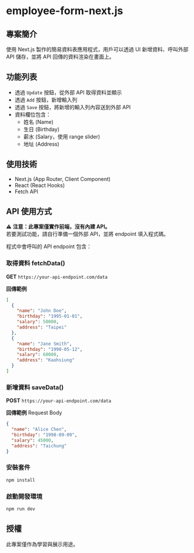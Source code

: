 # employee-form-next.js

## 專案簡介

使用 Next.js 製作的簡易資料表應用程式，用戶可以透過 UI 新增資料、呼叫外部 API 儲存，並將 API 回傳的資料渲染在畫面上。

## 功能列表
- 透過 `Update` 按鈕，從外部 API 取得資料並顯示
- 透過 `Add` 按鈕，新增輸入列
- 透過 `Save` 按鈕，將新增的輸入列內容送到外部 API
- 資料欄位包含：
  - 姓名 (Name)
  - 生日 (Birthday)
  - 薪水 (Salary，使用 range slider)
  - 地址 (Address)

## 使用技術
- Next.js (App Router, Client Component)
- React (React Hooks)
- Fetch API

## API 使用方式

⚠️ **注意：此專案僅實作前端，沒有內建 API。**  
若要測試功能，請自行準備一個外部 API，並將 endpoint 填入程式碼。

程式中會呼叫的 API endpoint 包含：

### 取得資料 fetchData()
**GET** `https://your-api-endpoint.com/data`

**回傳範例**
```json
[
  {
    "name": "John Doe",
    "birthday": "1995-01-01",
    "salary": 50000,
    "address": "Taipei"
  },
  {
    "name": "Jane Smith",
    "birthday": "1990-05-12",
    "salary": 60000,
    "address": "Kaohsiung"
  }
]
```

### 新增資料 saveData()
**POST** `https://your-api-endpoint.com/data`

**回傳範例**
Request Body
```json
{
  "name": "Alice Chen",
  "birthday": "1998-09-09",
  "salary": 45000,
  "address": "Taichung"
}
```

### 安裝套件

```bash
npm install
```

### 啟動開發環境

```bash
npm run dev
```

## 授權

此專案僅作為學習與展示用途。
